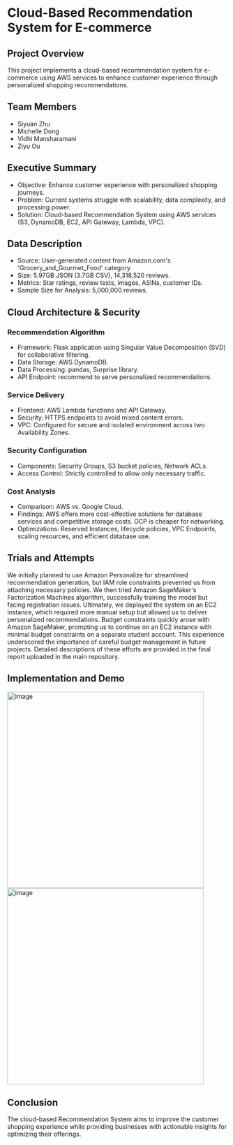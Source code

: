 # Cloud-Based Recommendation System for E-commerce
## Project Overview
This project implements a cloud-based recommendation system for e-commerce using AWS services to enhance customer experience through personalized shopping recommendations.

## Team Members
- Siyuan Zhu
- Michelle Dong
- Vidhi Mansharamani
- Ziyu Ou

## Executive Summary
- Objective: Enhance customer experience with personalized shopping journeys.
- Problem: Current systems struggle with scalability, data complexity, and processing power.
- Solution: Cloud-based Recommendation System using AWS services (S3, DynamoDB, EC2, API Gateway, Lambda, VPC).

## Data Description
- Source: User-generated content from Amazon.com's 'Grocery_and_Gourmet_Food' category.
- Size: 5.97GB JSON (3.7GB CSV), 14,318,520 reviews.
- Metrics: Star ratings, review texts, images, ASINs, customer IDs.
- Sample Size for Analysis: 5,000,000 reviews.

## Cloud Architecture & Security
### Recommendation Algorithm
- Framework: Flask application using Singular Value Decomposition (SVD) for collaborative filtering.
- Data Storage: AWS DynamoDB.
- Data Processing: pandas, Surprise library.
- API Endpoint: recommend to serve personalized recommendations.
### Service Delivery
- Frontend: AWS Lambda functions and API Gateway.
- Security: HTTPS endpoints to avoid mixed content errors.
- VPC: Configured for secure and isolated environment across two Availability Zones.
### Security Configuration
- Components: Security Groups, S3 bucket policies, Network ACLs.
- Access Control: Strictly controlled to allow only necessary traffic.
### Cost Analysis
- Comparison: AWS vs. Google Cloud.
- Findings: AWS offers more cost-effective solutions for database services and competitive storage costs. GCP is cheaper for networking.
- Optimizations: Reserved Instances, lifecycle policies, VPC Endpoints, scaling resources, and efficient database use.
## Trials and Attempts
We initially planned to use Amazon Personalize for streamlined recommendation generation, but IAM role constraints prevented us from attaching necessary policies. We then tried Amazon SageMaker's Factorization Machines algorithm, successfully training the model but facing registration issues. Ultimately, we deployed the system on an EC2 instance, which required more manual setup but allowed us to deliver personalized recommendations. Budget constraints quickly arose with Amazon SageMaker, prompting us to continue on an EC2 instance with minimal budget constraints on a separate student account. This experience underscored the importance of careful budget management in future projects. Detailed descriptions of these efforts are provided in the final report uploaded in the main repository.
## Implementation and Demo
<img width="450" alt="image" src="https://github.com/user-attachments/assets/8977add2-93d9-437a-9672-db5f845a2634">
<img width="450" alt="image" src="https://github.com/user-attachments/assets/80cc81da-5a00-4cfc-a150-418ddf1f9962">

## Conclusion
The cloud-based Recommendation System aims to improve the customer shopping experience while providing businesses with actionable insights for optimizing their offerings.

